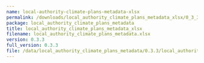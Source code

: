 ```yaml
---
name: local-authority-climate-plans-metadata-xlsx
permalink: /downloads/local_authority_climate_plans_metadata_xlsx/0_3_3
package: local_authority_climate_plans_metadata
title: local_authority_climate_plans_metadata_xlsx
filename: local_authority_climate_plans_metadata.xlsx
version: 0.3.3
full_version: 0.3.3
file: /data/local_authority_climate_plans_metadata/0.3.3/local_authority_climate_plans_metadata.xlsx
---
```

